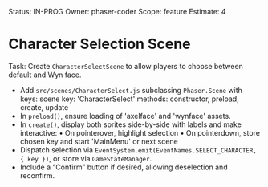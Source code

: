 Status: IN-PROG
Owner: phaser-coder
Scope: feature
Estimate: 4

# Character Selection Scene

Task: Create `CharacterSelectScene` to allow players to choose between default and Wyn face.
  - Add `src/scenes/CharacterSelect.js` subclassing `Phaser.Scene` with keys:
      scene key: 'CharacterSelect'
      methods: constructor, preload, create, update
  - In `preload()`, ensure loading of 'axelface' and 'wynface' assets.
  - In `create()`, display both sprites side-by-side with labels and make interactive:
      • On pointerover, highlight selection
      • On pointerdown, store chosen key and start 'MainMenu' or next scene
  - Dispatch selection via `EventSystem.emit(EventNames.SELECT_CHARACTER, { key })`, or store via `GameStateManager`.
  - Include a “Confirm” button if desired, allowing deselection and reconfirm.